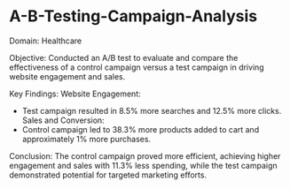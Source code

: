 # A-B-Testing-Campaign-Analysis
Domain: Healthcare

Objective:
Conducted an A/B test to evaluate and compare the effectiveness of a control campaign versus a test campaign in driving website engagement and sales.

Key Findings:
Website Engagement:
- Test campaign resulted in 8.5% more searches and 12.5% more clicks.
Sales and Conversion:
- Control campaign led to 38.3% more products added to cart and approximately 1% more purchases.

Conclusion:
The control campaign proved more efficient, achieving higher engagement and sales with 11.3% less spending, while the test campaign demonstrated potential for targeted marketing efforts.
